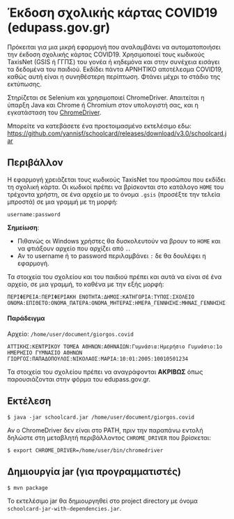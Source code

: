 # Έκδοση σχολικής κάρτας COVID19 (edupass.gov.gr)

Πρόκειται για μια μικρή εφαρμογή που αναλαμβάνει να αυτοματοποιήσει την έκδοση σχολικής κάρτας COVID19.
Χρησιμοποιεί τους κωδικούς TaxisNet (GSIS ή ΓΓΠΣ) του γονέα ή κηδεμόνα και στην συνέχεια εισάγει τα δεδομένα του παιδιού.
Εκδίδει πάντα ΑΡΝΗΤΙΚΟ αποτέλεσμα COVID19, καθώς αυτή είναι η συνηθέστερη περίπτωση.
Φτάνει μέχρι το στάδιο της εκτύπωσης.

Στηρίζεται σε Selenium και χρησιμοποιεί ChromeDriver. 
Απαιτείται η ύπαρξη Java και Chrome ή Chromium στον υπολογιστή σας, και η εγκατάσταση του [ChromeDriver](https://chromedriver.chromium.org/downloads).

Μπορείτε να κατεβάσετε ένα προετοιμασμένο εκτελέσιμο εδω: https://github.com/yannisf/schoolcard/releases/download/v3.0/schoolcard.jar

## Περιβάλλον

Η εφαρμογή χρειάζεται τους κωδικούς TaxisNet του προσώπου που εκδίδει τη σχολική κάρτα.
Οι κωδικοί πρέπει να βρίσκονται στο κατάλογο `HOME` του τρέχοντα χρήστη, 
σε ένα αρχείο με το όνομα `.gsis` (προσέξτε την τελεία μπροστά) σε μια γραμμή με τη μορφή:
```
username:password
```
**Σημείωση**:
- Πιθανώς οι Windows χρήστες θα δυσκολευτούν να βρουν το `HOME` και να φτιάξουν αρχείο που αρχίζει από `.`.
- Αν το username ή το password περιλαμβάνει `:` δε θα δουλέψει η εφαρμογή.

Τα στοιχεία του σχολείου και του παιδιού πρέπει και αυτά να είναι σέ ένα αρχείο, σε μια γραμμή, το καθένα με την εξής μορφή:

```
ΠΕΡΙΦΕΡΕΙΑ:ΠΕΡΙΦΕΡΙΑΚΗ ΕΝΟΤΗΤΑ:ΔΗΜΟΣ:ΚΑΤΗΓΟΡΙΑ:ΤΥΠΟΣ:ΣΧΟΛΕΙΟ
ΟΝΟΜΑ:ΕΠΙΘΕΤΟ:ΟΝΟΜΑ_ΠΑΤΕΡΑ:ΟΝΟΜΑ_ΜΗΤΕΡΑΣ:ΗΜΕΡΑ_ΓΕΝΝΗΣΗΣ:ΜΗΝΑΣ_ΓΕΝΝΗΣΗΣ:ΧΡΟΝΙΑ_ΓΕΝΗΣΣΗΣ:ΑΜΚΑ
```

#### Παράδειγμα
Αρχείο: `/home/user/document/giorgos.covid`

```
ΑΤΤΙΚΗΣ:ΚΕΝΤΡΙΚΟΥ ΤΟΜΕΑ ΑΘΗΝΩΝ:ΑΘΗΝΑΙΩΝ:Γυμνάσια:Ημερήσιο Γυμνάσιο:1ο ΗΜΕΡΗΣΙΟ ΓΥΜΝΑΣΙΟ ΑΘΗΝΩΝ
ΓΙΩΡΓΟΣ:ΠΑΠΑΔΟΠΟΥΛΟΣ:ΝΙΚΟΛΑΟΣ:ΜΑΡΙΑ:10:01:2005:10010501234
```

Τα στοιχεία του σχολείου πρέπει να αναγράφονται **ΑΚΡΙΒΩΣ** όπως παρουσιάζονται στην φόρμα του edupass.gov.gr. 

## Εκτέλεση

    $ java -jar schoolcard.jar /home/user/document/giorgos.covid

Αν ο ChromeDriver δεν είναι στο PATH, πριν την παραπάνω εντολή δηλώστε στη μεταβλητή περιβάλλοντος `CHROME_DRIVER` που βρίσκεται:

    $ export CHROME_DRIVER=/home/user/bin/chromedriver

## Δημιουργία jar (για προγραμματιστές)

    $ mvn package

Το εκτελέσιμο jar θα δημιουργηθεί στο project directory με όνομα `schoolcard-jar-with-dependencies.jar`. 
